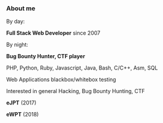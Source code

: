 ### About me

By day:

**Full Stack Web Developer** since 2007

By night:

**Bug Bounty Hunter, CTF player**

PHP, Python, Ruby, Javascript, Java, Bash, C/C++, Asm, SQL

Web Applications blackbox/whitebox testing

Interested in general Hacking, Bug Bounty Hunting, CTF

**eJPT** (2017)

**eWPT** (2018)
